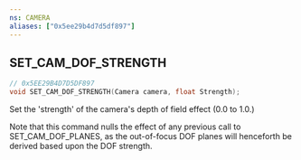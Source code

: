 ```yaml
---
ns: CAMERA
aliases: ["0x5ee29b4d7d5df897"]
---
```

## SET_CAM_DOF_STRENGTH

```c
// 0x5EE29B4D7D5DF897
void SET_CAM_DOF_STRENGTH(Camera camera, float Strength);
```

Set the 'strength' of the camera's depth of field effect (0.0 to 1.0.)

Note that this command nulls the effect of any previous call to SET_CAM_DOF_PLANES, as the out-of-focus DOF planes will henceforth be derived based upon the DOF strength.

